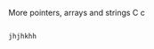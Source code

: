 More pointers, arrays and strings
C
c



                                                                                                       jhjhkhh

